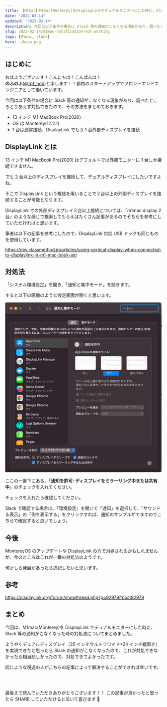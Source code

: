 ```yaml
---
title: 【M1mac】M1mac(Monterey)をDisplayLinkでデュアルモニターにした時に、Slack等の通知がこなくなった時の対処法
date: "2022-02-14"
updated: "2022-02-14"
description: 今回は以下条件の場合に Slack 等の通知がこなくなる現象があり、調べたところとりあえず対処できたので、その方法をまとめておきます。
slug: 2022-02-14/m1mac-notification-not-working
tags: [M1mac, slack]
hero: ./hero.png
---
```


## はじめに

おはようございます！こんにちは！こんばんは！<br>
**のふのふ**([@rpf_nob](https://twitter.com/rpf_nob))と申します！！都内のスタートアップでフロントエンドエンジニアとして働いています。

今回は以下条件の場合に Slack 等の通知がこなくなる現象があり、調べたところとりあえず対処できたので、その方法をまとめておきます。

- 13 インチ M1 MacBook Pro(2020)
- OS は Monterey(12.2.1)
- 1 台は通常接続、DisplayLink でもう 1 台外部ディスプレイを接続

## DisplayLink とは

13 インチ M1 MacBook Pro(2020) はデフォルトでは外部モニターに 1 台しか接続できません。

でも 2 台以上のディスプレイを接続して、デュアルディスプレイにしたいですよね。

そこで DisplayLink という規格を用いることで２台以上の外部ディスプレイを接続することが可能となります。

DisplayLink での外部ディスプレイ２台以上接続については、「m1mac display 2 台」のような感じで検索してもらえばたくさん記事があるのでそちらを参考にしていただければと思います。

筆者は以下の記事を参考にしたので、DisplayLink 対応 USB ドックも同じものを使用しています。

https://dev.classmethod.jp/articles/using-vertical-display-when-connected-to-displaylink-in-m1-mac-book-air/

## 対処法

「システム環境設定」を開き、「通知と集中モード」を開きます。

すると以下の画像のような設定画面が開くと思います。

![画像 1](img01.png)

ここの一番下にある、「**通知を許可: ディスプレイをミラーリング中または共有中**」のチェックを入れてください。

チェックを入れたら確認してください。

Slack で確認する場合は、「環境設定」を開いて「通知」を選択して、「サウンド＆表示」の「例を表示する」をクリックすれば、通知のサンプルがでますのでこちらで確認すると良いでしょう。

## 今後

MontereyOS のアップデートや DisplayLink の方で対処されるかもしれませんが、今のところはこれが一番の対処法のようです。

何かしら発展があったら追記したいと思います。

## 参考

https://displaylink.org/forum/showthread.php?p=92979#post92979

## まとめ

今回は、M1mac(Monterey)を DisplayLink でデュアルモニターにした時に、Slack 等の通知がこなくなった時の対処法についてまとめました。

ようやくデュアルディスプレイ（35 インチウルトラワイド+24 インチ縦置き）を実現できたと思ったら Slack の通知がこなくなったので、これが対処できなかったら相当悲しかったので、対処できてよかったです。

同じような境遇の人がこちらの記事によって解決することができれば幸いです。

<br>
<br>

最後まで読んでいただきありがとうございます！！
この記事が良かったと思ったら SHARE していただけると泣いて喜びます 🤣
